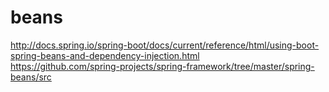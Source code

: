 # beans

http://docs.spring.io/spring-boot/docs/current/reference/html/using-boot-spring-beans-and-dependency-injection.html  
https://github.com/spring-projects/spring-framework/tree/master/spring-beans/src
